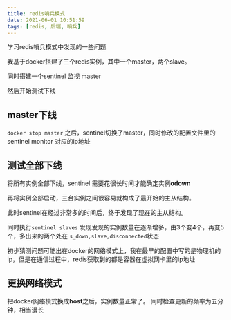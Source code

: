 ```yaml
---
title: redis哨兵模式
date: 2021-06-01 10:51:59
tags: [redis, 后端, 哨兵]
---
```


学习redis哨兵模式中发现的一些问题


<!-- more -->


我基于docker搭建了三个redis实例，其中一个master，两个slave。

同时搭建一个sentinel 监视 master

然后开始测试下线

## master下线

`docker stop master` 之后，sentinel切换了master，同时修改的配置文件里的 sentinel monitor 对应的ip地址

## 测试全部下线

将所有实例全部下线，sentinel 需要花很长时间才能确定实例**odown**

再将实例全部启动，三台实例之间很容易就构成了最开始的主从结构。

此时sentinel在经过非常多的时间后，终于发现了现在的主从结构。

同时执行`sentinel slaves` 发现发现的实例数量在逐渐增多，由3个变4个，再变5个，多出来的两个处在 `s_down,slave,disconnected`状态

初步猜测问题可能出在docker的网络模式上，我在最早的配置中写的是物理机的ip，但是在通信过程中，redis获取到的都是容器在虚拟网卡里的ip地址

## 更换网络模式

把docker网络模式换成**host**之后，实例数量正常了。 同时检查更新的频率为五分钟，相当漫长



